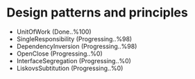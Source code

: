 # Design patterns and principles

- UnitOfWork (Done..%100)
- SingleResponsibility (Progressing..%98)
- DependencyInversion (Progressing..%98)
- OpenClose (Progressing..%0)
- InterfaceSegregation (Progressing..%0)
- LiskovsSubtitution (Progressing..%0)
